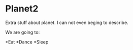 # Planet2
Extra stuff about planet. I can not even beging to describe.


We are going to:


*Eat
*Dance
*Sleep
